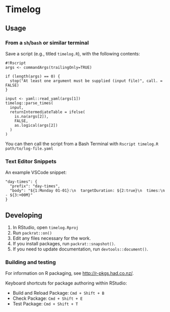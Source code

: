 # Timelog

## Usage

### From a `sh`/`bash` or similar terminal

Save a script (e.g., titled `timelog.R`), with the following contents:

```
#!Rscript
args <- commandArgs(trailingOnly=TRUE)

if (length(args) == 0) {
  stop("At least one argument must be supplied (input file)", call. = FALSE)
}

input <- yaml::read_yaml(args[1])
timelog::parse_times(
  input,
  returnIntermediateTable = ifelse(
    is.na(args[2]),
    FALSE,
    as.logical(args[2])
  )
)

```

You can then call the script from a Bash Terminal with `Rscript timelog.R path/to/log-file.yaml`

### Text Editor Snippets

An example VSCode snippet:

```
"day-times": {
  "prefix": "day-times",
  "body": "${1:Monday 01-01}:\n  targetDuration: ${2:true}\n  times:\n    - ${3:+00M}"
}
```

## Developing

1. In RStudio, open `timelog.Rproj`
2. Run `packrat::on()`
3. Edit any files necessary for the work.
4. If you install packages, run `packrat::snapshot()`.
5. If you need to update documentation, run `devtools::document()`.

### Building and testing

For information on R packaging, see http://r-pkgs.had.co.nz/.

Keyboard shortcuts for package authoring within RStudio:

- Build and Reload Package: `Cmd + Shift + B`
- Check Package: `Cmd + Shift + E`
- Test Package: `Cmd + Shift + T`
